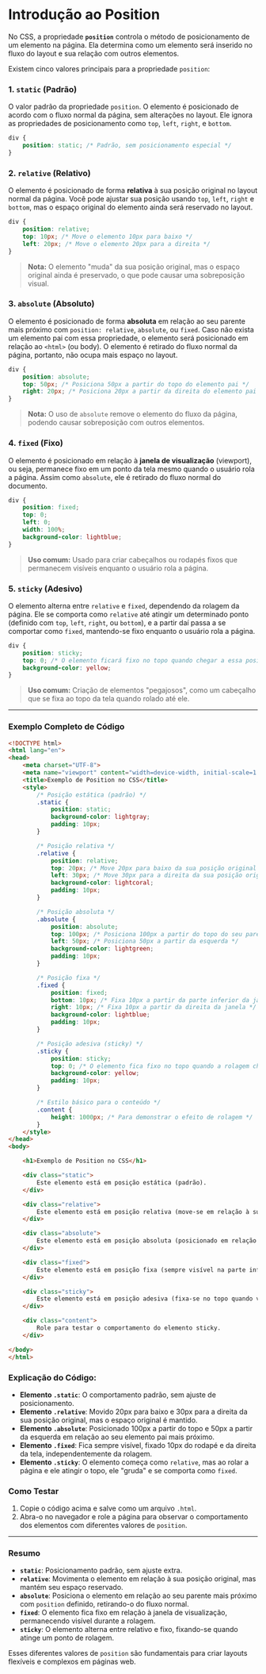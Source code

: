 # Introdução ao Position

No CSS, a propriedade **`position`** controla o método de posicionamento de um elemento na página. Ela determina como um elemento será inserido no fluxo do layout e sua relação com outros elementos.

Existem cinco valores principais para a propriedade `position`:

### 1. **`static`** (Padrão)
O valor padrão da propriedade `position`. O elemento é posicionado de acordo com o fluxo normal da página, sem alterações no layout. Ele ignora as propriedades de posicionamento como `top`, `left`, `right`, e `bottom`.

```css
div {
    position: static; /* Padrão, sem posicionamento especial */
}
```

### 2. **`relative`** (Relativo)
O elemento é posicionado de forma **relativa** à sua posição original no layout normal da página. Você pode ajustar sua posição usando `top`, `left`, `right` e `bottom`, mas o espaço original do elemento ainda será reservado no layout.

```css
div {
    position: relative;
    top: 10px; /* Move o elemento 10px para baixo */
    left: 20px; /* Move o elemento 20px para a direita */
}
```

> **Nota:** O elemento "muda" da sua posição original, mas o espaço original ainda é preservado, o que pode causar uma sobreposição visual.

### 3. **`absolute`** (Absoluto)
O elemento é posicionado de forma **absoluta** em relação ao seu parente mais próximo com `position: relative`, `absolute`, ou `fixed`. Caso não exista um elemento pai com essa propriedade, o elemento será posicionado em relação ao `<html>` (ou body). O elemento é retirado do fluxo normal da página, portanto, não ocupa mais espaço no layout.

```css
div {
    position: absolute;
    top: 50px; /* Posiciona 50px a partir do topo do elemento pai */
    right: 20px; /* Posiciona 20px a partir da direita do elemento pai */
}
```

> **Nota:** O uso de `absolute` remove o elemento do fluxo da página, podendo causar sobreposição com outros elementos.

### 4. **`fixed`** (Fixo)
O elemento é posicionado em relação à **janela de visualização** (viewport), ou seja, permanece fixo em um ponto da tela mesmo quando o usuário rola a página. Assim como `absolute`, ele é retirado do fluxo normal do documento.

```css
div {
    position: fixed;
    top: 0;
    left: 0;
    width: 100%;
    background-color: lightblue;
}
```

> **Uso comum:** Usado para criar cabeçalhos ou rodapés fixos que permanecem visíveis enquanto o usuário rola a página.

### 5. **`sticky`** (Adesivo)
O elemento alterna entre `relative` e `fixed`, dependendo da rolagem da página. Ele se comporta como `relative` até atingir um determinado ponto (definido com `top`, `left`, `right`, ou `bottom`), e a partir daí passa a se comportar como `fixed`, mantendo-se fixo enquanto o usuário rola a página.

```css
div {
    position: sticky;
    top: 0; /* O elemento ficará fixo no topo quando chegar a essa posição */
    background-color: yellow;
}
```

> **Uso comum:** Criação de elementos "pegajosos", como um cabeçalho que se fixa ao topo da tela quando rolado até ele.

---

### Exemplo Completo de Código

```html
<!DOCTYPE html>
<html lang="en">
<head>
    <meta charset="UTF-8">
    <meta name="viewport" content="width=device-width, initial-scale=1.0">
    <title>Exemplo de Position no CSS</title>
    <style>
        /* Posição estática (padrão) */
        .static {
            position: static;
            background-color: lightgray;
            padding: 10px;
        }

        /* Posição relativa */
        .relative {
            position: relative;
            top: 20px; /* Move 20px para baixo da sua posição original */
            left: 30px; /* Move 30px para a direita da sua posição original */
            background-color: lightcoral;
            padding: 10px;
        }

        /* Posição absoluta */
        .absolute {
            position: absolute;
            top: 100px; /* Posiciona 100px a partir do topo do seu parente mais próximo */
            left: 50px; /* Posiciona 50px a partir da esquerda */
            background-color: lightgreen;
            padding: 10px;
        }

        /* Posição fixa */
        .fixed {
            position: fixed;
            bottom: 10px; /* Fixa 10px a partir da parte inferior da janela */
            right: 10px; /* Fixa 10px a partir da direita da janela */
            background-color: lightblue;
            padding: 10px;
        }

        /* Posição adesiva (sticky) */
        .sticky {
            position: sticky;
            top: 0; /* O elemento fica fixo no topo quando a rolagem chegar a esse ponto */
            background-color: yellow;
            padding: 10px;
        }

        /* Estilo básico para o conteúdo */
        .content {
            height: 1000px; /* Para demonstrar o efeito de rolagem */
        }
    </style>
</head>
<body>

    <h1>Exemplo de Position no CSS</h1>

    <div class="static">
        Este elemento está em posição estática (padrão).
    </div>

    <div class="relative">
        Este elemento está em posição relativa (move-se em relação à sua posição original).
    </div>

    <div class="absolute">
        Este elemento está em posição absoluta (posicionado em relação ao seu elemento pai).
    </div>

    <div class="fixed">
        Este elemento está em posição fixa (sempre visível na parte inferior direita).
    </div>

    <div class="sticky">
        Este elemento está em posição adesiva (fixa-se no topo quando você rola).
    </div>

    <div class="content">
        Role para testar o comportamento do elemento sticky.
    </div>

</body>
</html>
```

### Explicação do Código:

- **Elemento `.static`**: O comportamento padrão, sem ajuste de posicionamento.
- **Elemento `.relative`**: Movido 20px para baixo e 30px para a direita da sua posição original, mas o espaço original é mantido.
- **Elemento `.absolute`**: Posicionado 100px a partir do topo e 50px a partir da esquerda em relação ao seu elemento pai mais próximo.
- **Elemento `.fixed`**: Fica sempre visível, fixado 10px do rodapé e da direita da tela, independentemente da rolagem.
- **Elemento `.sticky`**: O elemento começa como `relative`, mas ao rolar a página e ele atingir o topo, ele "gruda" e se comporta como `fixed`.

### Como Testar

1. Copie o código acima e salve como um arquivo `.html`.
2. Abra-o no navegador e role a página para observar o comportamento dos elementos com diferentes valores de `position`.

---

### Resumo

- **`static`**: Posicionamento padrão, sem ajuste extra.
- **`relative`**: Movimenta o elemento em relação à sua posição original, mas mantém seu espaço reservado.
- **`absolute`**: Posiciona o elemento em relação ao seu parente mais próximo com `position` definido, retirando-o do fluxo normal.
- **`fixed`**: O elemento fica fixo em relação à janela de visualização, permanecendo visível durante a rolagem.
- **`sticky`**: O elemento alterna entre relativo e fixo, fixando-se quando atinge um ponto de rolagem.

Esses diferentes valores de `position` são fundamentais para criar layouts flexíveis e complexos em páginas web.